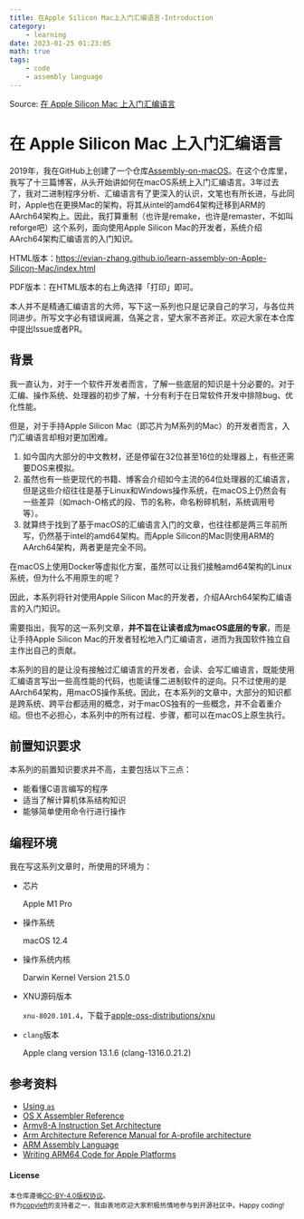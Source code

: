 ```yaml
---
title: 在Apple Silicon Mac上入门汇编语言-Introduction
category: 
    - learning
date: 2023-01-25 01:23:05
math: true
tags: 
    - code
    - assembly language
---
```


Source: [在 Apple Silicon Mac 上入门汇编语言](https://github.com/Evian-Zhang/learn-assembly-on-Apple-Silicon-Mac)

# 在 Apple Silicon Mac 上入门汇编语言

2019年，我在GitHub上创建了一个仓库[Assembly-on-macOS](https://github.com/Evian-Zhang/Assembly-on-macOS)。在这个仓库里，我写了十三篇博客，从头开始讲如何在macOS系统上入门汇编语言。3年过去了，我对二进制程序分析、汇编语言有了更深入的认识，文笔也有所长进，与此同时，Apple也在更换Mac的架构，将其从intel的amd64架构迁移到ARM的AArch64架构上。因此，我打算重制（也许是remake，也许是remaster，不如叫reforge吧）这个系列，面向使用Apple Silicon Mac的开发者，系统介绍AArch64架构汇编语言的入门知识。

HTML版本：<https://evian-zhang.github.io/learn-assembly-on-Apple-Silicon-Mac/index.html>

PDF版本：在HTML版本的右上角选择「打印」即可。

本人并不是精通汇编语言的大师，写下这一系列也只是记录自己的学习，与各位共同进步。所写文字必有错误阙漏，刍荛之言，望大家不吝斧正。欢迎大家在本仓库中提出Issue或者PR。

## 背景

我一直认为，对于一个软件开发者而言，了解一些底层的知识是十分必要的。对于汇编、操作系统、处理器的初步了解，十分有利于在日常软件开发中排除bug、优化性能。

但是，对于手持Apple Silicon Mac（即芯片为M系列的Mac）的开发者而言，入门汇编语言却相对更加困难。

1. 如今国内大部分的中文教材，还是停留在32位甚至16位的处理器上，有些还需要DOS来模拟。
2. 虽然也有一些更现代的书籍、博客会介绍如今主流的64位处理器的汇编语言，但是这些介绍往往是基于Linux和Windows操作系统，在macOS上仍然会有一些差异（如mach-O格式的段、节的名称，命名粉碎机制，系统调用号等）。
3. 就算终于找到了基于macOS的汇编语言入门的文章，也往往都是两三年前所写，仍然基于intel的amd64架构。而Apple Silicon的Mac则使用ARM的AArch64架构，两者更是完全不同。

在macOS上使用Docker等虚拟化方案，虽然可以让我们接触amd64架构的Linux系统，但为什么不用原生的呢？

因此，本系列将针对使用Apple Silicon Mac的开发者，介绍AArch64架构汇编语言的入门知识。

需要指出，我写的这一系列文章，**并不旨在让读者成为macOS底层的专家**，而是让手持Apple Silicon Mac的开发者轻松地入门汇编语言，进而为我国软件独立自主作出自己的贡献。

本系列的目的是让没有接触过汇编语言的开发者，会读、会写汇编语言，既能使用汇编语言写出一些高性能的代码，也能读懂二进制软件的逆向。只不过使用的是AArch64架构，用macOS操作系统。因此，在本系列的文章中，大部分的知识都是跨系统、跨平台都适用的概念，对于macOS独有的一些概念，并不会着重介绍。但也不必担心，本系列中的所有过程、步骤，都可以在macOS上原生执行。

## 前置知识要求

本系列的前置知识要求并不高，主要包括以下三点：

* 能看懂C语言编写的程序
* 适当了解计算机体系结构知识
* 能够简单使用命令行进行操作

## 编程环境

我在写这系列文章时，所使用的环境为：

* 芯片

    Apple M1 Pro

* 操作系统

    macOS 12.4

* 操作系统内核

    Darwin Kernel Version 21.5.0

* XNU源码版本

    `xnu-8020.101.4`，下载于[apple-oss-distributions/xnu](https://github.com/apple-oss-distributions/xnu)

* `clang`版本

    Apple clang version 13.1.6 (clang-1316.0.21.2)

## 参考资料

* [Using `as`](https://sourceware.org/binutils/docs/as/index.html)
* [OS X Assembler Reference](https://developer.apple.com/library/archive/documentation/DeveloperTools/Reference/Assembler)
* [Armv8-A Instruction Set Architecture](https://developer.arm.com/-/media/Arm%20Developer%20Community/PDF/Learn%20the%20Architecture/Armv8-A%20Instruction%20Set%20Architecture.pdf)
* [Arm Architecture Reference Manual for A-profile architecture](https://developer.arm.com/documentation/ddi0487/latest)
* [ARM Assembly Language](https://www.oreilly.com/library/view/arm-assembly-language/9781482229851/)
* [Writing ARM64 Code for Apple Platforms](https://developer.apple.com/documentation/xcode/writing-arm64-code-for-apple-platforms)

#### License

<sup>
本仓库遵循<a href="https://creativecommons.org/licenses/by/4.0/">CC-BY-4.0版权协议</a>。
</sup>

<br/>

<sub>
作为<a href="https://copyleft.org/">copyleft</a>的支持者之一，我由衷地欢迎大家积极热情地参与到开源社区中。Happy coding!
</sub>
